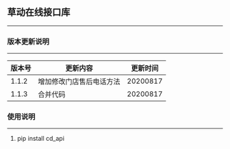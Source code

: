 ## 草动在线接口库
----

### 版本更新说明
----
|版本号|更新内容|更新时间|
|----|----|----|
|1.1.2|增加修改门店售后电话方法|20200817|
|1.1.3|合并代码|20200817|


### 使用说明
----
1. pip install cd_api

